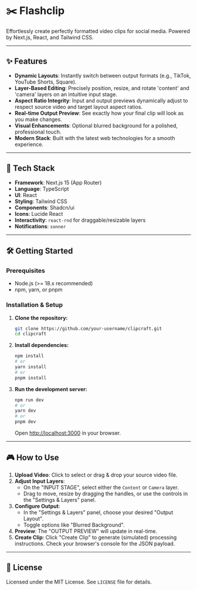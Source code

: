 # ✂️ Flashclip

Effortlessly create perfectly formatted video clips for social media. Powered by Next.js, React, and Tailwind CSS.

---

## ✨ Features

- **Dynamic Layouts**: Instantly switch between output formats (e.g., TikTok, YouTube Shorts, Square).
- **Layer-Based Editing**: Precisely position, resize, and rotate 'content' and 'camera' layers on an intuitive input stage.
- **Aspect Ratio Integrity**: Input and output previews dynamically adjust to respect source video and target layout aspect ratios.
- **Real-time Output Preview**: See exactly how your final clip will look as you make changes.
- **Visual Enhancements**: Optional blurred background for a polished, professional touch.
- **Modern Stack**: Built with the latest web technologies for a smooth experience.

---

## 🚀 Tech Stack

- **Framework**: Next.js 15 (App Router)
- **Language**: TypeScript
- **UI**: React
- **Styling**: Tailwind CSS
- **Components**: Shadcn/ui
- **Icons**: Lucide React
- **Interactivity**: `react-rnd` for draggable/resizable layers
- **Notifications**: `sonner`

---

## 🛠️ Getting Started

### Prerequisites

- Node.js (>= 18.x recommended)
- npm, yarn, or pnpm

### Installation & Setup

1.  **Clone the repository:**

    ```bash
    git clone https://github.com/your-username/clipcraft.git
    cd clipcraft
    ```

2.  **Install dependencies:**

    ```bash
    npm install
    # or
    yarn install
    # or
    pnpm install
    ```

3.  **Run the development server:**
    ```bash
    npm run dev
    # or
    yarn dev
    # or
    pnpm dev
    ```
    Open [http://localhost:3000](http://localhost:3000) in your browser.

---

## 🎮 How to Use

1.  **Upload Video**: Click to select or drag & drop your source video file.
2.  **Adjust Input Layers**:
    - On the "INPUT STAGE", select either the `Content` or `Camera` layer.
    - Drag to move, resize by dragging the handles, or use the controls in the "Settings & Layers" panel.
3.  **Configure Output**:
    - In the "Settings & Layers" panel, choose your desired "Output Layout".
    - Toggle options like "Blurred Background".
4.  **Preview**: The "OUTPUT PREVIEW" will update in real-time.
5.  **Create Clip**: Click "Create Clip" to generate (simulated) processing instructions. Check your browser's console for the JSON payload.

---

## 📄 License

Licensed under the MIT License. See `LICENSE` file for details.
